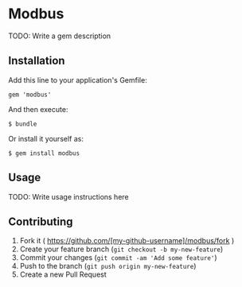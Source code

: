 # Modbus

TODO: Write a gem description

## Installation

Add this line to your application's Gemfile:

    gem 'modbus'

And then execute:

    $ bundle

Or install it yourself as:

    $ gem install modbus

## Usage

TODO: Write usage instructions here

## Contributing

1. Fork it ( https://github.com/[my-github-username]/modbus/fork )
2. Create your feature branch (`git checkout -b my-new-feature`)
3. Commit your changes (`git commit -am 'Add some feature'`)
4. Push to the branch (`git push origin my-new-feature`)
5. Create a new Pull Request
